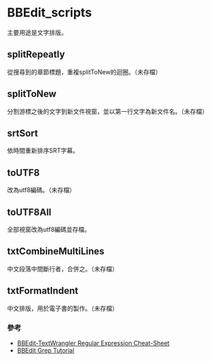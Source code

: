 # BBEdit_scripts

主要用途是文字排版。
## splitRepeatly
從搜尋到的章節標題，重複splitToNew的迴圈。（未存檔）

## splitToNew
分割游標之後的文字到新文件視窗，並以第一行文字為新文件名。（未存檔）

## srtSort
依時間重新排序SRT字幕。

## toUTF8
改為utf8編碼。（未存檔）

## toUTF8All
全部視窗改為utf8編碼並存檔。

## txtCombineMultiLines
中文段落中間斷行者，合併之。（未存檔）

## txtFormatIndent
中文排版，用於電子書的製作。（未存檔）

### 參考
* [BBEdit-TextWrangler Regular Expression Cheat-Sheet](https://gist.github.com/ccstone/5385334)
* [BBEdit Grep Tutorial](https://anybrowser.org/bbedit/grep.html)
